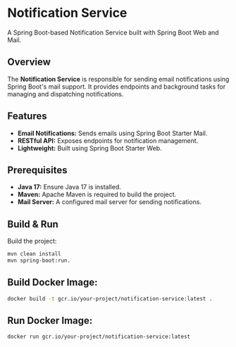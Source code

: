# Notification Service

A Spring Boot-based Notification Service built with Spring Boot Web and Mail.

## Overview

The **Notification Service** is responsible for sending email notifications using Spring Boot's mail support. It provides endpoints and background tasks for managing and dispatching notifications.

## Features

- **Email Notifications:** Sends emails using Spring Boot Starter Mail.
- **RESTful API:** Exposes endpoints for notification management.
- **Lightweight:** Built using Spring Boot Starter Web.

## Prerequisites

- **Java 17:** Ensure Java 17 is installed.
- **Maven:** Apache Maven is required to build the project.
- **Mail Server:** A configured mail server for sending notifications.

## Build & Run

Build the project:
```bash
mvn clean install
mvn spring-boot:run.

```

## Build Docker Image:
```bash 
docker build -t gcr.io/your-project/notification-service:latest .
```

## Run Docker Image:
```bash 
docker run gcr.io/your-project/notification-service:latest
```
